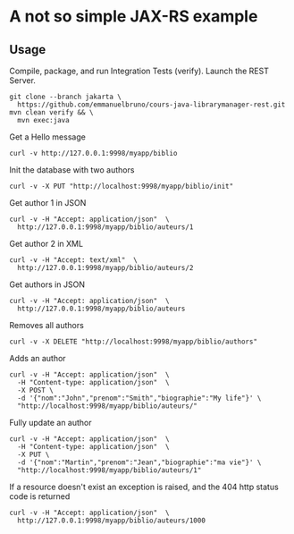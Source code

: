 # A not so simple JAX-RS example

## Usage

Compile, package, and run Integration Tests (verify). Launch the REST Server.
```shell
git clone --branch jakarta \
  https://github.com/emmanuelbruno/cours-java-librarymanager-rest.git
mvn clean verify && \
  mvn exec:java
```

Get a Hello message
```shell
curl -v http://127.0.0.1:9998/myapp/biblio
```

Init the database with two authors
```shell
curl -v -X PUT "http://localhost:9998/myapp/biblio/init"
```

Get author 1 in JSON
```shell
curl -v -H "Accept: application/json"  \
  http://127.0.0.1:9998/myapp/biblio/auteurs/1
```

Get author 2 in XML
```shell
curl -v -H "Accept: text/xml"  \
  http://127.0.0.1:9998/myapp/biblio/auteurs/2
```

Get authors in JSON
```shell
curl -v -H "Accept: application/json"  \
  http://127.0.0.1:9998/myapp/biblio/auteurs
```

Removes all authors
```shell
curl -v -X DELETE "http://localhost:9998/myapp/biblio/authors"
```

Adds an author
```shell
curl -v -H "Accept: application/json"  \
  -H "Content-type: application/json"  \
  -X POST \
  -d '{"nom":"John","prenom":"Smith","biographie":"My life"}' \
  "http://localhost:9998/myapp/biblio/auteurs/"
```

Fully update an author
```shell
curl -v -H "Accept: application/json"  \
  -H "Content-type: application/json"  \
  -X PUT \
  -d '{"nom":"Martin","prenom":"Jean","biographie":"ma vie"}' \
  "http://localhost:9998/myapp/biblio/auteurs/1"
```

If a resource doesn't exist an exception is raised, and the 404 http status code is returned
```shell
curl -v -H "Accept: application/json"  \
  http://127.0.0.1:9998/myapp/biblio/auteurs/1000
```

